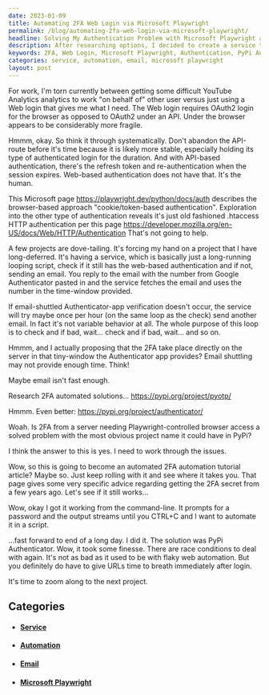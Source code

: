 ```yaml
---
date: 2023-01-09
title: Automating 2FA Web Login via Microsoft Playwright
permalink: /blog/automating-2fa-web-login-via-microsoft-playwright/
headline: Solving My Authentication Problem with Microsoft Playwright and PyPi Authenticator
description: After researching options, I decided to create a service to check if I still had web-based authentication. I then found the PyPi Authenticator project which allowed me to automate 2FA from the command line. After a long day, I was able to get it working and move on to the next project. Come read my story to learn how I solved my authentication problem!
keywords: 2FA, Web Login, Microsoft Playwright, Authentication, PyPi Authenticator, YouTube Analytics, Automation, Command Line, Email, Service
categories: service, automation, email, microsoft playwright
layout: post
---
```


For work, I'm torn currently between getting some difficult YouTube Analytics
analytics to work "on behalf of" other user versus just using a Web login that
gives me what I need. The Web login requires OAuth2 login for the browser as
opposed to OAuth2 under an API. Under the browser appears to be considerably
more fragile.

Hmmm, okay. So think it through systematically. Don't abandon the API-route
before it's time because it is likely more stable, especially holding its type
of authenticated login for the duration. And with API-based authentication,
there's the refresh token and re-authentication when the session expires.
Web-based authentication does not have that. It's the human.

This Microsoft page https://playwright.dev/python/docs/auth describes the
browser-based approach "cookie/token-based authentication". Exploration into
the other type of authentication reveals it's just old fashioned .htaccess HTTP
authentication per this page https://developer.mozilla.org/en-US/docs/Web/HTTP/Authentication
That's not going to help.

A few projects are dove-tailing. It's forcing my hand on a project that I have
long-deferred. It's having a service, which is basically just a long-running
looping script, check if it still has the web-based authentication and if not,
sending an email. You reply to the email with the number from Google
Authenticator pasted in and the service fetches the email and uses the number
in the time-window provided.

If email-shuttled Authenticator-app verification doesn't occur, the service
will try maybe once per hour (on the same loop as the check) send another
email. In fact it's not variable behavior at all. The whole purpose of this
loop is to check and if bad, wait... check and if bad, wait... and so on.

Hmmm, and I actually proposing that the 2FA take place directly on the server
in that tiny-window the Authenticator app provides? Email shuttling may not
provide enough time. Think!

Maybe email isn't fast enough.

Research 2FA automated solutions... https://pypi.org/project/pyotp/

Hmmm. Even better: https://pypi.org/project/authenticator/

Woah. Is 2FA from a server needing Playwright-controlled browser access a
solved problem with the most obvious project name it could have in PyPi?

I think the answer to this is yes. I need to work through the issues.

Wow, so this is going to become an automated 2FA automation tutorial article?
Maybe so. Just keep rolling with it and see where it takes you. That page gives
some very specific advice regarding getting the 2FA secret from a few years
ago. Let's see if it still works...

Wow, okay I got it working from the command-line. It prompts for a password and
the output streams until you CTRL+C and I want to automate it in a script.

...fast forward to end of a long day. I did it. The solution was PyPi
Authenticator. Wow, it took some finesse. There are race conditions to deal
with again. It's not as bad as it used to be with flaky web automation. But you
definitely do have to give URLs time to breath immediately after login.

It's time to zoom along to the next project.


## Categories

<ul>
<li><h4><a href='/service/'>Service</a></h4></li>
<li><h4><a href='/automation/'>Automation</a></h4></li>
<li><h4><a href='/email/'>Email</a></h4></li>
<li><h4><a href='/microsoft-playwright/'>Microsoft Playwright</a></h4></li></ul>
